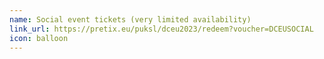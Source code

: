 ```yaml
---
name: Social event tickets (very limited availability)
link_url: https://pretix.eu/puksl/dceu2023/redeem?voucher=DCEUSOCIAL
icon: balloon
---
```

